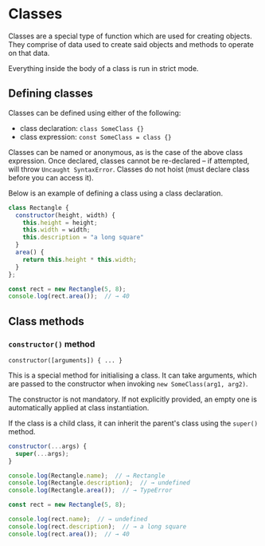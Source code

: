Classes
=======

Classes are a special type of function which are used for creating objects. They comprise of data used to create said objects and methods to operate on that data.

Everything inside the body of a class is run in strict mode.

Defining classes
----------------

Classes can be defined using either of the following:

- class declaration: `class SomeClass {}`
- class expression: `const SomeClass = class {}`

Classes can be named or anonymous, as is the case of the above class expression. Once declared, classes cannot be re-declared – if attempted, will throw `Uncaught SyntaxError`. Classes do not hoist (must declare class before you can access it).

Below is an example of defining a class using a class declaration.

```javascript
class Rectangle {
  constructor(height, width) {
    this.height = height;
    this.width = width;
    this.description = "a long square"
  }
  area() {
    return this.height * this.width;
  }
};

const rect = new Rectangle(5, 8);
console.log(rect.area());  // → 40
```

Class methods
-------------

### `constructor()` method

`constructor([arguments]) { ... }`

This is a special method for initialising a class. It can take arguments, which are passed to the constructor when invoking `new SomeClass(arg1, arg2)`.

The constructor is not mandatory. If not explicitly provided, an empty one is automatically applied at class instantiation.

If the class is a child class, it can inherit the parent's class using the `super()` method.

```javascript
constructor(...args) {
  super(...args);
}
```

```javascript
console.log(Rectangle.name);  // → Rectangle
console.log(Rectangle.description);  // → undefined
console.log(Rectangle.area());  // → TypeError

const rect = new Rectangle(5, 8);

console.log(rect.name);  // → undefined
console.log(rect.description);  // → a long square
console.log(rect.area());  // → 40
```
